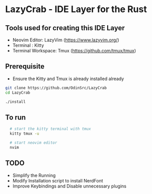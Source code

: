 # LazyCrab - IDE Layer for the Rust 

## Tools used for creating this IDE Layer

- Neovim Editor: LazyVim (https://www.lazyvim.org/)
- Terminal : Kitty 
- Terminal Workspace: Tmux (https://github.com/tmux/tmux) 

## Prerequisite

- Ensure the Kitty and Tmux is already installed already
```bash
git clone https://github.com/OdinSrc/LazyCrab
cd LazyCrab

./install
```

## To run 
```bash
  # start the kitty terminal with tmux
  kitty tmux -u

  # start neovim editor
  nvim
```
## TODO

- Simplify the Running
- Modify Installation script to install NerdFont
- Improve Keybindings and Disable unnecessary plugins
